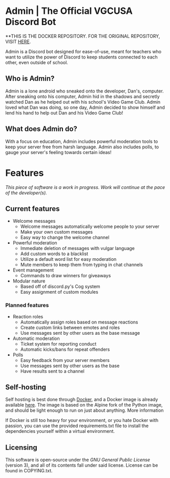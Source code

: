 # Admin | The Official VGCUSA Discord Bot

**THIS IS THE DOCKER REPOSITORY. FOR THE ORIGINAL REPOSITORY, VISIT [HERE](https://github.com/TheD4nM4n/admin).

Admin is a Discord bot designed for ease-of-use, meant for teachers who want to utilize the power of Discord to keep
students connected to each other, even outside of school.

## Who is Admin?

Admin is a lone android who sneaked onto the developer, Dan's, computer. After sneaking onto his computer, Admin hid in
the shadows and secretly watched Dan as he helped out with his school's Video Game Club. Admin loved what Dan was doing,
so one day, Admin decided to show himself and lend his hand to help out Dan and his Video Game Club!

## What does Admin do?

With a focus on education, Admin includes powerful moderation tools to keep your server free from harsh language.
Admin also includes polls, to gauge your server's feeling towards certain ideas!

# Features

*This piece of software is a work in progress. Work will continue at the pace of the developer(s).*

## Current features

- Welcome messages
    - Welcome messages automatically welcome people to your server
    - Make your own custom messages
    - Easy way to change the welcome channel
- Powerful moderation
    - Immediate deletion of messages with vulgar language
    - Add custom words to a blacklist
    - Utilize a default word list for easy moderation
    - Mute members to keep them from typing in chat channels
- Event management
    - Commands to draw winners for giveaways
- Modular nature
    - Based off of discord.py's Cog system
    - Easy assignment of custom modules

### Planned features

- Reaction roles
    - Automatically assign roles based on message reactions
    - Create custom links between emotes and roles
    - Use messages sent by other users as the base message
- Automatic moderation
    - Ticket system for reporting conduct
    - Automatic kicks/bans for repeat offenders
- Polls
    - Easy feedback from your server members
    - Use messages sent by other users as the base
    - Have results sent to a channel
  
## Self-hosting
Self hosting is best done through [Docker](https://www.docker.com/), and a Docker image is already available
[here](https://hub.docker.com/r/thed4nm4n/admin). The image is based on the Alpine fork of the Python image,
and should be light enough to run on just about anything. More information

If Docker is still too heavy for your environment, or you hate Docker with passion, you can use the provided
requirements.txt file to install the dependencies yourself within a virtual environment.
## Licensing

This software is open-source under the *GNU General Public License* (version 3), and all of its contents fall under
said license. License can be found in COPYING.txt.
